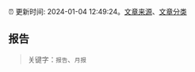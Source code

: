 :alarm_clock: 更新时间: 2024-01-04 12:49:24。[文章来源](/README.md)、[文章分类](/TAGS.md)

## 报告


> 关键字：`报告`、`月报`



